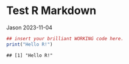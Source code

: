 Test R Markdown
================
Jason
2023-11-04

``` r
## insert your brilliant WORKING code here.
print("Hello R!")
```

    ## [1] "Hello R!"
